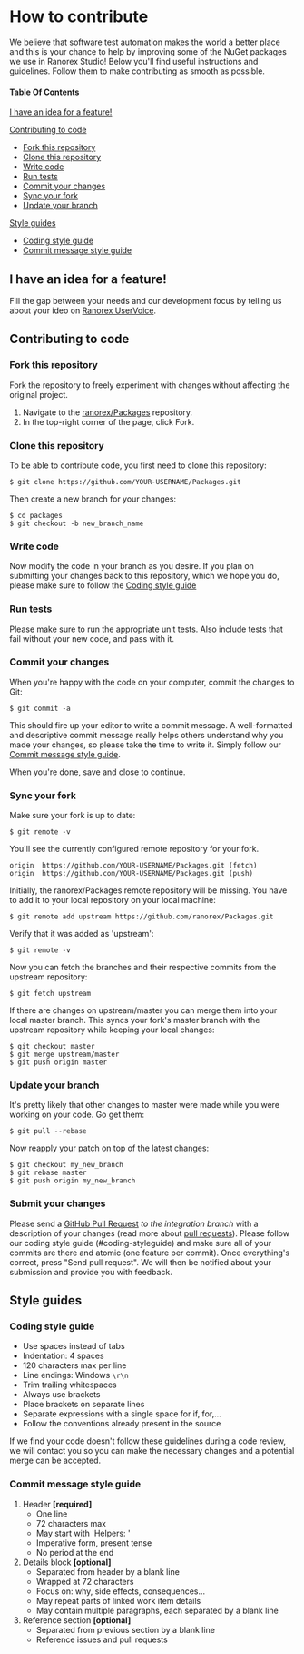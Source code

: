# How to contribute

We believe that software test automation makes the world a better place and this is your chance to help by improving some of the NuGet packages we use in Ranorex Studio! Below you'll find useful instructions and guidelines. Follow them to make contributing as smooth as possible.

#### Table Of Contents

[I have an idea for a feature!](#i-have-an-idea-for-a-feature!)

[Contributing to code](#contributing-to-code)
  * [Fork this repository](#fork-this-repository)
  * [Clone this repository](#clone-this-repository)
  * [Write code](#write-code)
  * [Run tests](#run-tests)
  * [Commit your changes](#commit-your-changes)
  * [Sync your fork](#sync-your-fork)
  * [Update your branch](#update-your-branch)

[Style guides](#styleguides)
  * [Coding style guide](#coding-style-guide)
  * [Commit message style guide](#commit-message-style-guide)

## I have an idea for a feature!

Fill the gap between your needs and our development focus by telling us about your ideo on [Ranorex UserVoice](https://www.ranorex.com/uservoice.html).

## Contributing to code

### Fork this repository

Fork the repository to freely experiment with changes without affecting the original project.

1. Navigate to the [ranorex/Packages](https://github.com/ranorex/Packages) repository.
2. In the top-right corner of the page, click Fork.

### Clone this repository

To be able to contribute code, you first need to clone this repository:
    
    $ git clone https://github.com/YOUR-USERNAME/Packages.git

Then create a new branch for your changes:

    $ cd packages
    $ git checkout -b new_branch_name

### Write code

Now modify the code in your branch as you desire. If you plan on submitting your changes back to this repository, which we hope you do, please make sure to follow the [Coding style guide](#coding-style-guide)

### Run tests

Please make sure to run the appropriate unit tests. Also include tests that fail without your new code, and pass with it.

### Commit your changes

When you're happy with the code on your computer, commit the changes to Git:

    $ git commit -a

This should fire up your editor to write a commit message. A well-formatted and descriptive commit message really helps others understand why you made your changes, so please take the time to write it. Simply follow our [Commit message style guide](#commit-message-style-guide).

When you're done, save and close to continue.

### Sync your fork

Make sure your fork is up to date:

    $ git remote -v

You'll see the currently configured remote repository for your fork.

    origin  https://github.com/YOUR-USERNAME/Packages.git (fetch)
    origin  https://github.com/YOUR-USERNAME/Packages.git (push)

Initially, the ranorex/Packages remote repository will be missing. You have to add it to your local repository on your local machine:

    $ git remote add upstream https://github.com/ranorex/Packages.git

Verify that it was added as 'upstream':

    $ git remote -v

Now you can fetch the branches and their respective commits from the upstream repository:

    $ git fetch upstream

If there are changes on upstream/master you can merge them into your local master branch. This syncs your fork's master branch with the upstream repository while keeping your local changes:

    $ git checkout master
    $ git merge upstream/master
    $ git push origin master

### Update your branch

It's pretty likely that other changes to master were made while you were working on your code. Go get them:

    $ git pull --rebase

Now reapply your patch on top of the latest changes:

    $ git checkout my_new_branch
    $ git rebase master
    $ git push origin my_new_branch

### Submit your changes

Please send a [GitHub Pull Request](https://github.com/ranorex/Packages/pull/new/integration) *to the integration branch* with a description of your changes (read more about [pull requests](https://help.github.com/articles/creating-a-pull-request-from-a-fork/)). Please follow our coding style guide (#coding-styleguide) and make sure all of your commits are there and atomic (one feature per commit).
Once everything's correct, press "Send pull request". We will then be notified about your submission and provide you with feedback.

## Style guides

### Coding style guide

+ Use spaces instead of tabs
+ Indentation: 4 spaces
+ 120 characters max per line
+ Line endings: Windows `\r\n`
+ Trim trailing whitespaces
+ Always use brackets
+ Place brackets on separate lines
+ Separate expressions with a single space for if, for,...
+ Follow the conventions already present in the source

If we find your code doesn't follow these guidelines during a code review, we will contact you so you can make the necessary changes and a potential merge can be accepted.

### Commit message style guide

1. Header **[required]**
    + One line
    + 72 characters max
    + May start with 'Helpers: '
    + Imperative form, present tense
    + No period at the end
2. Details block **[optional]**
    + Separated from header by a blank line
    + Wrapped at 72 characters
    + Focus on: why, side effects, consequences...
    + May repeat parts of linked work item details
    + May contain multiple paragraphs, each separated by a blank line
3. Reference section **[optional]**
    + Separated from previous section by a blank line
    + Reference issues and pull requests
